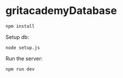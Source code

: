 # gritacademyDatabase

`
npm install
`

Setup db:

`
node setup.js
`



Run the server:

`
npm run dev
`

